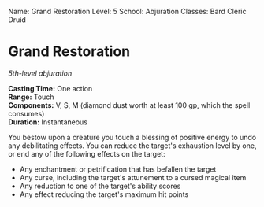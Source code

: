 Name: Grand Restoration
Level: 5
School: Abjuration
Classes: Bard
         Cleric
         Druid

# Grand Restoration 
_5th-level abjuration_ 

**Casting Time:** One action    
**Range:** Touch    
**Components:** V, S, M (diamond dust worth at least 100 gp, which the spell consumes)    
**Duration:** Instantaneous 

You bestow upon a creature you touch a blessing of positive energy to undo any debilitating effects. You can reduce the target's exhaustion level by one, or end any of the following effects on the target:

* Any enchantment or petrification that has befallen the target
* Any curse, including the target's attunement to a cursed magical item 
* Any reduction to one of the target's ability scores
* Any effect reducing the target's maximum hit points 
